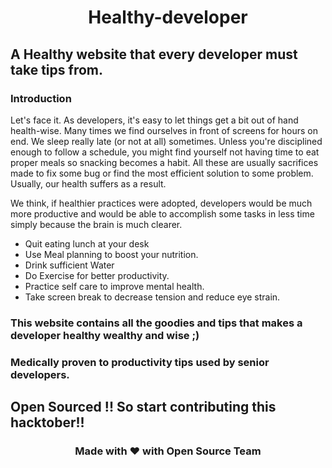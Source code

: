 # <p align="center">Healthy-developer<p>
## A Healthy website that every developer must take tips from.

### Introduction
Let's face it. As developers, it's easy to let things get a bit out of hand health-wise. Many times we find ourselves in front of screens for hours on end. We sleep really late (or not at all) sometimes. Unless you're disciplined enough to follow a schedule, you might find yourself not having time to eat proper meals so snacking becomes a habit. All these are usually sacrifices made to fix some bug or find the most efficient solution to some problem. Usually, our health suffers as a result.

We think, if healthier practices were adopted, developers would be much more productive and would be able to accomplish some tasks in less time simply because the brain is much clearer.
<div>
<ul>
<li>Quit eating lunch at your desk</li>
<li>Use Meal planning to boost your nutrition.</li>
<li>Drink sufficient Water</li>
<li>Do Exercise for better productivity.</li>
<li>Practice self care to improve mental health.</li>
<li>Take screen break to decrease tension and reduce eye strain.</li>
</ul>
</div>

### This website contains all the goodies and tips that makes a developer healthy wealthy and wise ;)
### Medically proven to productivity tips used by senior developers.
## Open Sourced !! So start contributing this hacktober!!
<div align="center">
<h3>Made with &#10084; with Open Source Team</h3>
</div>
